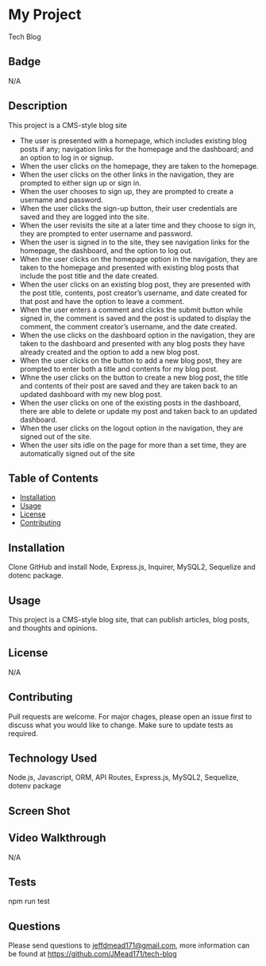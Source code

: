 # My Project       
Tech Blog
  

## Badge
N/A


## Description
This project is a CMS-style blog site
- The user is presented with a homepage, which includes existing blog posts if any; navigation links for the homepage and the dashboard; and an option to log in or signup.
- When the user clicks on the homepage, they are taken to the homepage.
- When the user clicks on the other links in the navigation, they are prompted to either sign up or sign in.
- When the user chooses to sign up, they are prompted to create a username and password.
- When the user clicks the sign-up button, their user credentials are saved and they are logged into the site.
- When the user revisits the site at a later time and they choose to sign in, they are prompted to enter username and password.
- When the user is signed in to the site, they see navigation links for the homepage, the dashboard, and the option to log out.
- When the user clicks on the homepage option in the navigation, they are taken to the homepage and presented with existing blog posts that include the post title and the date created.
- When the user clicks on an existing blog post, they are presented with the post title, contents, post creator’s username, and date created for that post and have the option to leave a comment.
- When the user enters a comment and clicks the submit button while signed in, the comment is saved and the post is updated to display the comment, the comment creator’s username, and the date created.
- When the use clicks on the dashboard option in the navigation, they are taken to the dashboard and presented with any blog posts they have already created and the option to add a new blog post.
- When the user clicks on the button to add a new blog post, they are prompted to enter both a title and contents for my blog post.
- Whne the user clicks on the button to create a new blog post, the title and contents of their post are saved and they are taken back to an updated dashboard with my new blog post.
- When the user clicks on one of the existing posts in the dashboard, there are able to delete or update my post and taken back to an updated dashboard.
- When the user clicks on the logout option in the navigation, they are signed out of the site.
- When the user sits idle on the page for more than a set time, they are automatically signed out of the site 

  
## Table of Contents
  
  * [Installation](#installation)
  * [Usage](#usage)
  * [License](#license)
  * [Contributing](#contributing)
  

## Installation
Clone GitHub and install Node, Express.js, Inquirer, MySQL2, Sequelize and dotenc package.
  
  
## Usage 
This project is a CMS-style blog site, that can publish articles, blog posts, and thoughts and opinions.


## License
N/A 
  

## Contributing
Pull requests are welcome. For major chages, please open an issue first to discuss what you would like to change. Make sure to update tests as required.
  

## Technology Used
Node.js, Javascript, ORM, API Routes, Express.js, MySQL2, Sequelize, dotenv package


## Screen Shot

## Video Walkthrough
N/A

## Tests
npm run test

  
## Questions
Please send questions to jeffdmead171@gmail.com, more information can be found at https://github.com/JMead171/tech-blog